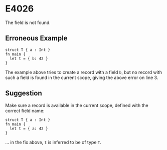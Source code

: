 # E4026

The field is not found.

## Erroneous Example

```moonbit
struct T { a : Int }
fn main {
  let t = { b: 42 }
}
```

The example above tries to create a record with a field `b`,
but no record with such a field is found in the current scope,
giving the above error on line 3.

## Suggestion

Make sure a record is available in the current scope,
defined with the correct field name:

```moonbit
struct T { a : Int }
fn main {
  let t = { a: 42 }
}
```

... in the fix above, `t` is inferred to be of type `T`.
